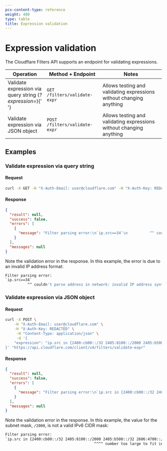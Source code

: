 ```yaml
---
pcx-content-type: reference
weight: 480
type: table
title: Expression validation
---
```


# Expression validation

The Cloudflare Filters API supports an endpoint for validating expressions.

<TableWrap>
  <table style="width: 100%;">
    <thead>
      <tr>
        <th>Operation</th>
        <th>Method + Endpoint</th>
        <th>Notes</th>
      </tr>
    </thead>
    <tbody>
      <tr>
        <td style="width:25%; word-wrap:break-word; white-space:normal">
          Validate expression via query string (<em>?expression=</em>){' '}
        </td>
        <td>
          <code class="InlineCode">GET /filters/validate-expr</code>
        </td>
        <td>Allows testing and validating expressions without changing anything</td>
      </tr>
      <tr>
        <td style="width:25%; word-wrap:break-word; white-space:normal">
          Validate expression via JSON object
        </td>
        <td>
          <code class="InlineCode">POST /filters/validate-expr</code>
        </td>
        <td>Allows testing and validating expressions without changing anything</td>
      </tr>
    </tbody>
  </table>
</TableWrap>

## Examples

### Validate expression via query string

#### Request

```bash
curl -X GET -H "X-Auth-Email: user@cloudflare.com" -H "X-Auth-Key: REDACTED" 'https://api.cloudflare.com/client/v4/filters/validate-expr?expression=ip.src==34'
```

#### Response

```json
{
  "result": null,
  "success": false,
  "errors": [
    {
      "message": "Filter parsing error:\n`ip.src==34`\n          ^^ couldn't parse address in network: invalid IP address syntax\n"
    }
  ],
  "messages": null
}
```

Note the validation error in the response. In this example, the error is due to an invalid IP address format:

```bash
Filter parsing error:
`ip.src==34`
          ^^ couldn't parse address in network: invalid IP address syntax
```

### Validate expression via JSON object

#### Request

```bash
curl -X POST \
    -H "X-Auth-Email: user@cloudflare.com" \
    -H "X-Auth-Key: REDACTED" \
     -H "Content-Type: application/json" \
     -d '{
    "expression": "ip.src in {2400:cb00::/32 2405:8100::/2000 2405:b500::/32 2606:4700::/32 2803:f800::/32 2c0f:f248::/32 2a06:98c0::/29}"
}' "https://api.cloudflare.com/client/v4/filters/validate-expr"
```

#### Response

```json
{
  "result": null,
  "success": false,
  "errors": [
    {
      "message": "Filter parsing error:\n`ip.src in {2400:cb00::/32 2405:8100::/2000 2405:b500::/32 2606:4700::/32 2803:f800::/32 2c0f:f248::/32 2a06:98c0::/29}`\n                                        ^^^^ number too large to fit in target type while parsing with radix 10\n"
    }
  ],
  "messages": null
}
```

Note the validation error in the response. In this example, the value for the subnet mask, `/2000`, is not a valid IPv6 CIDR mask:

```bash
Filter parsing error:
`ip.src in {2400:cb00::/32 2405:8100::/2000 2405:b500::/32 2606:4700::/32 2803:f800::/32 2c0f:f248::/32 2a06:98c0::/29}`
                                        ^^^^ number too large to fit in target type while parsing with radix 10
```
